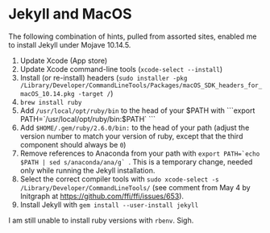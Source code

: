 # Jekyll and MacOS

The following combination of hints, pulled from assorted sites, enabled me to install Jekyll under Mojave 10.14.5.

1. Update Xcode (App store)
2. Update Xcode command-line tools (`xcode-select --install`)
3. Install (or re-install) headers (`sudo installer -pkg /Library/Developer/CommandLineTools/Packages/macOS_SDK_headers_for_macOS_10.14.pkg -target /`)
4. `brew install ruby`
5. Add `/usr/local/opt/ruby/bin` to the head of your $PATH with ```export PATH=`/usr/local/opt/ruby/bin:$PATH` ```
6. Add `$HOME/.gem/ruby/2.6.0/bin:` to the head of your path (adjust the version number to match your version of ruby, except that the third component should always be `0`)
4. Remove references to Anaconda from your path with ```export PATH=`echo $PATH | sed s/anaconda/ana/g` ```. This is a temporary change, needed only while running the Jekyll installation.
4. Select the correct compiler tools with `sudo xcode-select -s /Library/Developer/CommandLineTools/` (see comment from May 4 by Initgraph at <https://github.com/ffi/ffi/issues/653>).
5. Install Jekyll with `gem install --user-install jekyll`

I am still unable to install ruby versions with `rbenv`. Sigh.